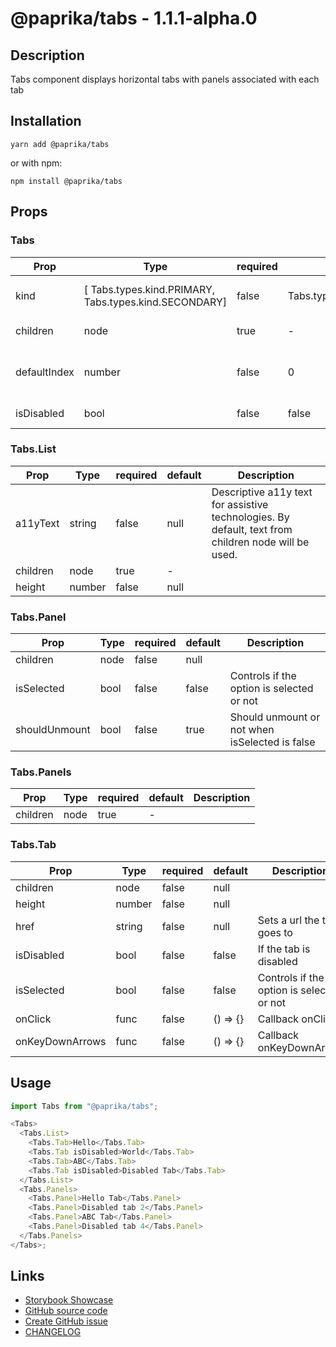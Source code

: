 <!-- start: Autogenerated - do not modify -->

# @paprika/tabs - 1.1.1-alpha.0

## Description

Tabs component displays horizontal tabs with panels associated with each tab

## Installation

```
yarn add @paprika/tabs
```

or with npm:

```
npm install @paprika/tabs
```

## Props

### Tabs

| Prop         | Type                                                  | required | default                 | Description                              |
| ------------ | ----------------------------------------------------- | -------- | ----------------------- | ---------------------------------------- |
| kind         | [ Tabs.types.kind.PRIMARY, Tabs.types.kind.SECONDARY] | false    | Tabs.types.kind.PRIMARY | Determine the styling of the tab         |
| children     | node                                                  | true     | -                       | Children of the Tab                      |
| defaultIndex | number                                                | false    | 0                       | Sets what tab index is active by default |
| isDisabled   | bool                                                  | false    | false                   | If the tab is disabled                   |

### Tabs.List

| Prop     | Type   | required | default | Description                                                                                         |
| -------- | ------ | -------- | ------- | --------------------------------------------------------------------------------------------------- |
| a11yText | string | false    | null    | Descriptive a11y text for assistive technologies. By default, text from children node will be used. |
| children | node   | true     | -       |                                                                                                     |
| height   | number | false    | null    |                                                                                                     |

### Tabs.Panel

| Prop          | Type | required | default | Description                                    |
| ------------- | ---- | -------- | ------- | ---------------------------------------------- |
| children      | node | false    | null    |                                                |
| isSelected    | bool | false    | false   | Controls if the option is selected or not      |
| shouldUnmount | bool | false    | true    | Should unmount or not when isSelected is false |

### Tabs.Panels

| Prop     | Type | required | default | Description |
| -------- | ---- | -------- | ------- | ----------- |
| children | node | true     | -       |             |

### Tabs.Tab

| Prop            | Type   | required | default  | Description                               |
| --------------- | ------ | -------- | -------- | ----------------------------------------- |
| children        | node   | false    | null     |                                           |
| height          | number | false    | null     |                                           |
| href            | string | false    | null     | Sets a url the tab goes to                |
| isDisabled      | bool   | false    | false    | If the tab is disabled                    |
| isSelected      | bool   | false    | false    | Controls if the option is selected or not |
| onClick         | func   | false    | () => {} | Callback onClick                          |
| onKeyDownArrows | func   | false    | () => {} | Callback onKeyDownArrow                   |

<!-- end: Autogenerated - do not modify -->
<!-- content -->

## Usage

```js
import Tabs from "@paprika/tabs";

<Tabs>
  <Tabs.List>
    <Tabs.Tab>Hello</Tabs.Tab>
    <Tabs.Tab isDisabled>World</Tabs.Tab>
    <Tabs.Tab>ABC</Tabs.Tab>
    <Tabs.Tab isDisabled>Disabled Tab</Tabs.Tab>
  </Tabs.List>
  <Tabs.Panels>
    <Tabs.Panel>Hello Tab</Tabs.Panel>
    <Tabs.Panel>Disabled tab 2</Tabs.Panel>
    <Tabs.Panel>ABC Tab</Tabs.Panel>
    <Tabs.Panel>Disabled tab 4</Tabs.Panel>
  </Tabs.Panels>
</Tabs>;
```

<!-- eoContent -->

## Links

- [Storybook Showcase](https://paprika.highbond.com/?path=/story/navigation-tabs--showcase)
- [GitHub source code](https://github.com/acl-services/paprika/tree/master/packages/Tabs/src)
- [Create GitHub issue](https://github.com/acl-services/paprika/issues/new?label=[]&title=@paprika/tabs%20[help]:%20your%20short%20description&body=%0A%23%20Help%20wanted%0A%0A%23%23%20Please%20write%20your%20question.%0A*A%20clear%20and%20concise%20description%20of%20what%20the%20question%20is*%0A%0A%23%23%20Additional%20context%0A*Add%20any%20other%20context%20or%20screenshots%20about%20your%20question%20here.*%0A)
- [CHANGELOG](https://github.com/acl-services/paprika/tree/master/packages/Tabs/CHANGELOG.md)

